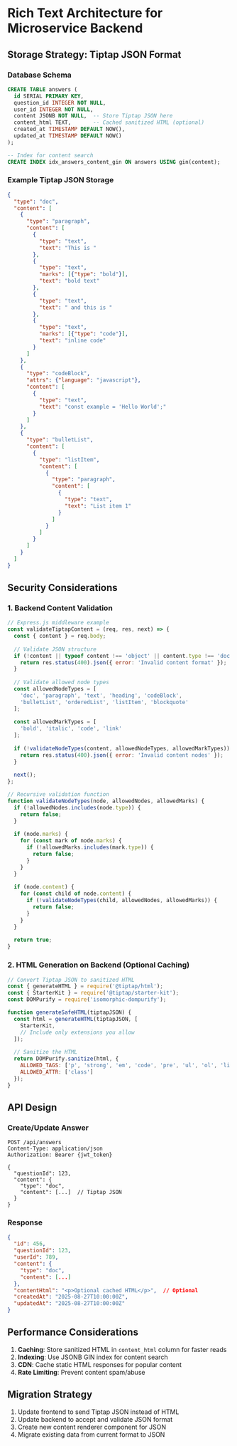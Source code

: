 # Rich Text Architecture for Microservice Backend

## Storage Strategy: Tiptap JSON Format

### Database Schema
```sql
CREATE TABLE answers (
  id SERIAL PRIMARY KEY,
  question_id INTEGER NOT NULL,
  user_id INTEGER NOT NULL,
  content JSONB NOT NULL,  -- Store Tiptap JSON here
  content_html TEXT,       -- Cached sanitized HTML (optional)
  created_at TIMESTAMP DEFAULT NOW(),
  updated_at TIMESTAMP DEFAULT NOW()
);

-- Index for content search
CREATE INDEX idx_answers_content_gin ON answers USING gin(content);
```

### Example Tiptap JSON Storage
```json
{
  "type": "doc",
  "content": [
    {
      "type": "paragraph",
      "content": [
        {
          "type": "text",
          "text": "This is "
        },
        {
          "type": "text",
          "marks": [{"type": "bold"}],
          "text": "bold text"
        },
        {
          "type": "text",
          "text": " and this is "
        },
        {
          "type": "text",
          "marks": [{"type": "code"}],
          "text": "inline code"
        }
      ]
    },
    {
      "type": "codeBlock",
      "attrs": {"language": "javascript"},
      "content": [
        {
          "type": "text",
          "text": "const example = 'Hello World';"
        }
      ]
    },
    {
      "type": "bulletList",
      "content": [
        {
          "type": "listItem",
          "content": [
            {
              "type": "paragraph",
              "content": [
                {
                  "type": "text",
                  "text": "List item 1"
                }
              ]
            }
          ]
        }
      ]
    }
  ]
}
```

## Security Considerations

### 1. Backend Content Validation
```javascript
// Express.js middleware example
const validateTiptapContent = (req, res, next) => {
  const { content } = req.body;
  
  // Validate JSON structure
  if (!content || typeof content !== 'object' || content.type !== 'doc') {
    return res.status(400).json({ error: 'Invalid content format' });
  }
  
  // Validate allowed node types
  const allowedNodeTypes = [
    'doc', 'paragraph', 'text', 'heading', 'codeBlock', 
    'bulletList', 'orderedList', 'listItem', 'blockquote'
  ];
  
  const allowedMarkTypes = [
    'bold', 'italic', 'code', 'link'
  ];
  
  if (!validateNodeTypes(content, allowedNodeTypes, allowedMarkTypes)) {
    return res.status(400).json({ error: 'Invalid content nodes' });
  }
  
  next();
};

// Recursive validation function
function validateNodeTypes(node, allowedNodes, allowedMarks) {
  if (!allowedNodes.includes(node.type)) {
    return false;
  }
  
  if (node.marks) {
    for (const mark of node.marks) {
      if (!allowedMarks.includes(mark.type)) {
        return false;
      }
    }
  }
  
  if (node.content) {
    for (const child of node.content) {
      if (!validateNodeTypes(child, allowedNodes, allowedMarks)) {
        return false;
      }
    }
  }
  
  return true;
}
```

### 2. HTML Generation on Backend (Optional Caching)
```javascript
// Convert Tiptap JSON to sanitized HTML
const { generateHTML } = require('@tiptap/html');
const { StarterKit } = require('@tiptap/starter-kit');
const DOMPurify = require('isomorphic-dompurify');

function generateSafeHTML(tiptapJSON) {
  const html = generateHTML(tiptapJSON, [
    StarterKit,
    // Include only extensions you allow
  ]);
  
  // Sanitize the HTML
  return DOMPurify.sanitize(html, {
    ALLOWED_TAGS: ['p', 'strong', 'em', 'code', 'pre', 'ul', 'ol', 'li', 'blockquote', 'h1', 'h2', 'h3', 'h4', 'h5', 'h6'],
    ALLOWED_ATTR: ['class']
  });
}
```

## API Design

### Create/Update Answer
```http
POST /api/answers
Content-Type: application/json
Authorization: Bearer {jwt_token}

{
  "questionId": 123,
  "content": {
    "type": "doc",
    "content": [...]  // Tiptap JSON
  }
}
```

### Response
```json
{
  "id": 456,
  "questionId": 123,
  "userId": 789,
  "content": {
    "type": "doc",
    "content": [...]
  },
  "contentHtml": "<p>Optional cached HTML</p>",  // Optional
  "createdAt": "2025-08-27T10:00:00Z",
  "updatedAt": "2025-08-27T10:00:00Z"
}
```

## Performance Considerations

1. **Caching**: Store sanitized HTML in `content_html` column for faster reads
2. **Indexing**: Use JSONB GIN index for content search
3. **CDN**: Cache static HTML responses for popular content
4. **Rate Limiting**: Prevent content spam/abuse

## Migration Strategy

1. Update frontend to send Tiptap JSON instead of HTML
2. Update backend to accept and validate JSON format  
3. Create new content renderer component for JSON
4. Migrate existing data from current format to JSON

